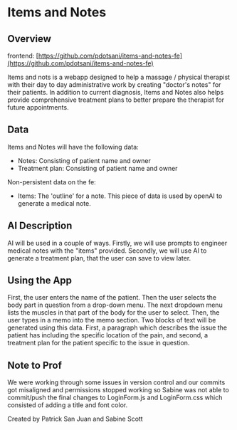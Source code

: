 # Items and Notes

## Overview
frontend:
[https://github.com/pdotsani/items-and-notes-fe](https://github.com/pdotsani/items-and-notes-fe)

Items and nots is a webapp designed to help a massage / physical 
therapist with their day to day administrative work by creating 
"doctor's notes" for their patients. In addition to current diagnosis,
Items and Notes also helps provide comprehensive treatment plans to 
better prepare the therapist for future appointments.

## Data
Items and Notes will have the following data:
- Notes: Consisting of patient name and owner
- Treatment plan: Consisting of patient name and owner

Non-persistent data on the fe:
- Items: The 'outline' for a note. This piece of data is used by
openAI to generate a medical note.

## AI Description
AI will be used in a couple of ways. Firstly, we will use prompts to 
engineer medical notes with the "items" provided. Secondly, we will use 
AI to generate a treatment plan, that the user can save to 
view later.


## Using the App
First, the user enters the name of the patient. Then the user selects the
body part in question from a drop-down menu. The next dropdown menu lists the 
muscles in that part of the body for the user to select. Then, the user types 
in a memo into the memo section. Two blocks of text will be generated using this
data. First, a paragraph which describes the issue the patient has including the 
specific location of the pain, and second, a treatment plan for the patient specific
to the issue in question. 

## Note to Prof
We were working through some issues in version control and our commits got misaligned and 
permissions stopped working so Sabine was not able to commit/push the final changes to LoginForm.js and LoginForm.css which consisted of adding a title and font color. 

Created by Patrick San Juan and Sabine Scott
